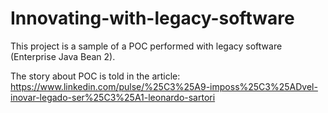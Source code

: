 # Innovating-with-legacy-software
This project is a sample of a POC performed with legacy software (Enterprise Java Bean 2).

The story about POC is told in the article:
https://www.linkedin.com/pulse/%25C3%25A9-imposs%25C3%25ADvel-inovar-legado-ser%25C3%25A1-leonardo-sartori
